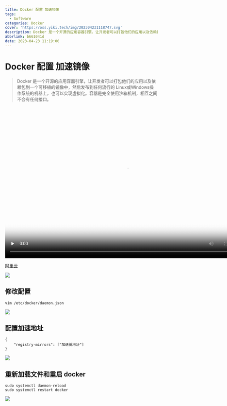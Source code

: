 ```yaml
---
title: Docker 配置 加速镜像
tags:
  - Software
categories: Docker
cover: 'https://oss.yiki.tech/img/202304231118747.svg'
description: Docker 是一个开源的应用容器引擎，让开发者可以打包他们的应用以及依赖包到一个可移植的镜像中，然后发布到任何流行Linux或Windows操作系统的机器上，也可以实现虚拟化。容器是完全使用沙箱机制，相互之间不会有任何接口。
abbrlink: b661041d
date: 2023-04-23 11:19:00
---
```


# Docker 配置 加速镜像

> Docker 是一个开源的应用容器引擎，让开发者可以打包他们的应用以及依赖包到一个可移植的镜像中，然后发布到任何流行的 Linux或Windows操作系统的机器上，也可以实现虚拟化。容器是完全使用沙箱机制，相互之间不会有任何接口。

<div>
  <!-- mp4格式 -->
  <video id="video" controls="" width="800" height="500" preload="none" poster="封面">
        <source id="mp4" src="https://oss.yiki.tech/img/202304231117675.mp4" type="video/mp4">
  </videos>
</div>

[阿里云](https://cr.console.aliyun.com/cn-hangzhou/instances/mirrors)

![](https://oss.yiki.tech/img/202304231117197.png)

## 修改配置

```shell
vim /etc/docker/daemon.json
```

![](https://oss.yiki.tech/img/202304231119500.png)

## 配置加速地址

```shell
{
	"registry-mirrors": ["加速器地址"]
}
```

![](https://oss.yiki.tech/img/202304231119665.png)

## 重新加载文件和重启 docker

```shell
sudo systemctl daemon-reload
sudo systemctl restart docker
```

![](https://oss.yiki.tech/img/202304231119389.png)